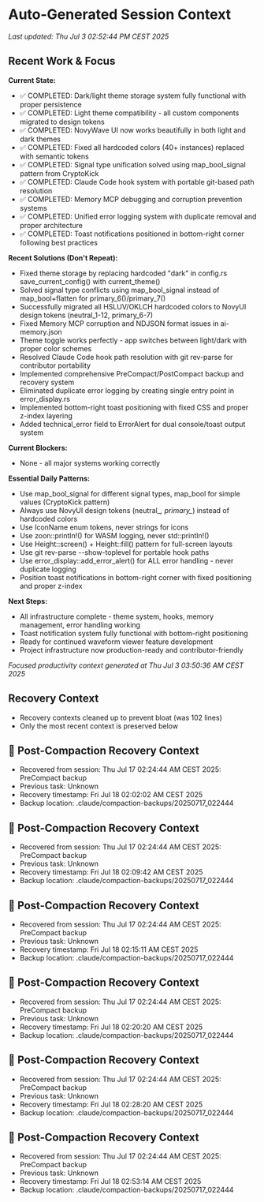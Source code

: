 # Auto-Generated Session Context

*Last updated: Thu Jul  3 02:52:44 PM CEST 2025*

## Recent Work & Focus

**Current State:**
- ✅ COMPLETED: Dark/light theme storage system fully functional with proper persistence
- ✅ COMPLETED: Light theme compatibility - all custom components migrated to design tokens
- ✅ COMPLETED: NovyWave UI now works beautifully in both light and dark themes
- ✅ COMPLETED: Fixed all hardcoded colors (40+ instances) replaced with semantic tokens
- ✅ COMPLETED: Signal type unification solved using map_bool_signal pattern from CryptoKick
- ✅ COMPLETED: Claude Code hook system with portable git-based path resolution
- ✅ COMPLETED: Memory MCP debugging and corruption prevention systems
- ✅ COMPLETED: Unified error logging system with duplicate removal and proper architecture
- ✅ COMPLETED: Toast notifications positioned in bottom-right corner following best practices

**Recent Solutions (Don't Repeat):**
- Fixed theme storage by replacing hardcoded "dark" in config.rs save_current_config() with current_theme()
- Solved signal type conflicts using map_bool_signal instead of map_bool+flatten for primary_6()/primary_7()
- Successfully migrated all HSLUV/OKLCH hardcoded colors to NovyUI design tokens (neutral_1-12, primary_6-7)
- Fixed Memory MCP corruption and NDJSON format issues in ai-memory.json
- Theme toggle works perfectly - app switches between light/dark with proper color schemes
- Resolved Claude Code hook path resolution with git rev-parse for contributor portability
- Implemented comprehensive PreCompact/PostCompact backup and recovery system
- Eliminated duplicate error logging by creating single entry point in error_display.rs
- Implemented bottom-right toast positioning with fixed CSS and proper z-index layering
- Added technical_error field to ErrorAlert for dual console/toast output system

**Current Blockers:**
- None - all major systems working correctly

**Essential Daily Patterns:**
- Use map_bool_signal for different signal types, map_bool for simple values (CryptoKick pattern)
- Always use NovyUI design tokens (neutral_*, primary_*) instead of hardcoded colors
- Use IconName enum tokens, never strings for icons  
- Use zoon::println!() for WASM logging, never std::println!()
- Use Height::screen() + Height::fill() pattern for full-screen layouts
- Use git rev-parse --show-toplevel for portable hook paths
- Use error_display::add_error_alert() for ALL error handling - never duplicate logging
- Position toast notifications in bottom-right corner with fixed positioning and proper z-index

**Next Steps:**
- All infrastructure complete - theme system, hooks, memory management, error handling working
- Toast notification system fully functional with bottom-right positioning
- Ready for continued waveform viewer feature development  
- Project infrastructure now production-ready and contributor-friendly

*Focused productivity context generated at Thu Jul  3 03:50:36 AM CEST 2025*


## Recovery Context
- Recovery contexts cleaned up to prevent bloat (was 102 lines)
- Only the most recent context is preserved below

## 🔄 Post-Compaction Recovery Context
- Recovered from session: Thu Jul 17 02:24:44 AM CEST 2025: PreCompact backup
- Previous task: Unknown
- Recovery timestamp: Fri Jul 18 02:02:02 AM CEST 2025
- Backup location: .claude/compaction-backups/20250717_022444

## 🔄 Post-Compaction Recovery Context
- Recovered from session: Thu Jul 17 02:24:44 AM CEST 2025: PreCompact backup
- Previous task: Unknown
- Recovery timestamp: Fri Jul 18 02:09:42 AM CEST 2025
- Backup location: .claude/compaction-backups/20250717_022444

## 🔄 Post-Compaction Recovery Context
- Recovered from session: Thu Jul 17 02:24:44 AM CEST 2025: PreCompact backup
- Previous task: Unknown
- Recovery timestamp: Fri Jul 18 02:15:11 AM CEST 2025
- Backup location: .claude/compaction-backups/20250717_022444

## 🔄 Post-Compaction Recovery Context
- Recovered from session: Thu Jul 17 02:24:44 AM CEST 2025: PreCompact backup
- Previous task: Unknown
- Recovery timestamp: Fri Jul 18 02:20:20 AM CEST 2025
- Backup location: .claude/compaction-backups/20250717_022444

## 🔄 Post-Compaction Recovery Context
- Recovered from session: Thu Jul 17 02:24:44 AM CEST 2025: PreCompact backup
- Previous task: Unknown
- Recovery timestamp: Fri Jul 18 02:28:20 AM CEST 2025
- Backup location: .claude/compaction-backups/20250717_022444

## 🔄 Post-Compaction Recovery Context
- Recovered from session: Thu Jul 17 02:24:44 AM CEST 2025: PreCompact backup
- Previous task: Unknown
- Recovery timestamp: Fri Jul 18 02:53:14 AM CEST 2025
- Backup location: .claude/compaction-backups/20250717_022444

